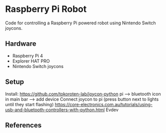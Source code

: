 # Raspberry Pi Robot

Code for controlling a Raspberry Pi powered robot using Nintendo Switch joycons. 

## Hardware

* Raspberry Pi 4
* Explorer HAT PRO
* Nintendo Switch joycons


## Setup 

Install: https://github.com/tokoroten-lab/joycon-python
pi --> bluetooth icon in main bar --> add device
Connect joycon to pi (press button next to lights until they start flashing)
https://core-electronics.com.au/tutorials/using-usb-and-bluetooth-controllers-with-python.html
Evdev

## References 